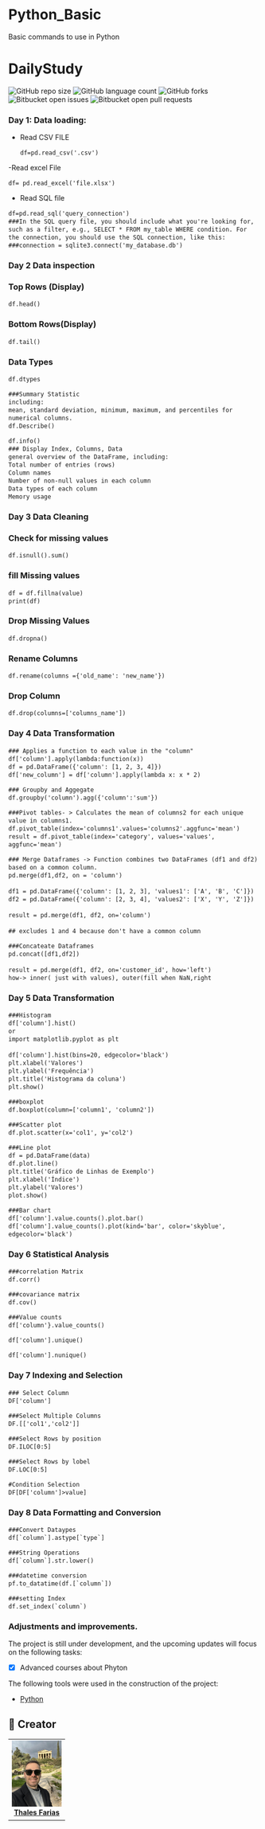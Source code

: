 # Python_Basic
Basic commands to use in Python


# DailyStudy

![GitHub repo size](https://img.shields.io/github/repo-size/iuricode/README-template?style=for-the-badge)
![GitHub language count](https://img.shields.io/github/languages/count/iuricode/README-template?style=for-the-badge)
![GitHub forks](https://img.shields.io/github/forks/iuricode/README-template?style=for-the-badge)
![Bitbucket open issues](https://img.shields.io/bitbucket/issues/iuricode/README-template?style=for-the-badge)
![Bitbucket open pull requests](https://img.shields.io/bitbucket/pr-raw/iuricode/README-template?style=for-the-badge)

### Day 1: Data loading:
- Read CSV FILE
  ```
  df=pd.read_csv('.csv')
  ```
-Read excel File
```
df= pd.read_excel('file.xlsx')
```
- Read SQL file
```
df=pd.read_sql('query_connection')
###In the SQL query file, you should include what you're looking for, such as a filter, e.g., SELECT * FROM my_table WHERE condition. For the connection, you should use the SQL connection, like this:
###connection = sqlite3.connect('my_database.db')
```

### Day 2 Data inspection
### Top Rows (Display)
```
df.head()
```
### Bottom Rows(Display)
```
df.tail()
```
### Data Types
```
df.dtypes
```

```
###Summary Statistic
including:
mean, standard deviation, minimum, maximum, and percentiles for numerical columns.
df.Describe()
```

```
df.info()
### Display Index, Columns, Data
general overview of the DataFrame, including:
Total number of entries (rows)
Column names
Number of non-null values in each column
Data types of each column
Memory usage
```

### Day 3 Data Cleaning

### Check for missing values
```
df.isnull().sum()
```
### fill Missing values
```
df = df.fillna(value)
print(df)
```
### Drop Missing Values
```
df.dropna()
```
### Rename Columns
```
df.rename(columns ={'old_name': 'new_name'})
```
### Drop Column
```
df.drop(columns=['columns_name'])
```

### Day 4 Data Transformation

```
### Applies a function to each value in the "column"
df['column'].apply(lambda:function(x))
df = pd.DataFrame({'column': [1, 2, 3, 4]})
df['new_column'] = df['column'].apply(lambda x: x * 2)
```

```
### Groupby and Aggegate
df.groupby('column').agg({'column':'sum'})
```

```
###Pivot tables- > Calculates the mean of columns2 for each unique value in columns1.
df.pivot_table(index='columns1'.values='columns2'.aggfunc='mean')
result = df.pivot_table(index='category', values='values', aggfunc='mean')
```

```
### Merge Dataframes -> Function combines two DataFrames (df1 and df2) based on a common column.
pd.merge(df1,df2, on = 'column')

df1 = pd.DataFrame({'column': [1, 2, 3], 'values1': ['A', 'B', 'C']})
df2 = pd.DataFrame({'column': [2, 3, 4], 'values2': ['X', 'Y', 'Z']})

result = pd.merge(df1, df2, on='column')

## excludes 1 and 4 because don't have a common column
```

```
###Concateate Dataframes
pd.concat([df1,df2])

result = pd.merge(df1, df2, on='customer_id', how='left')
how-> inner( just with values), outer(fill when NaN,right
```

### Day 5 Data Transformation

```
###Histogram
df['column'].hist()
or
import matplotlib.pyplot as plt

df['column'].hist(bins=20, edgecolor='black')
plt.xlabel('Valores')
plt.ylabel('Frequência')
plt.title('Histograma da coluna')
plt.show()
```

```
###boxplot
df.boxplot(column=['column1', 'column2'])
```

```
###Scatter plot
df.plot.scatter(x='col1', y='col2')
```

```
###Line plot
df = pd.DataFrame(data)
df.plot.line()
plt.title('Gráfico de Linhas de Exemplo')
plt.xlabel('Índice')
plt.ylabel('Valores')
plot.show()
```

```
###Bar chart
df['column'].value.counts().plot.bar()
df['column'].value_counts().plot(kind='bar', color='skyblue', edgecolor='black')
```

### Day 6 Statistical Analysis
```
###correlation Matrix
df.corr()
```

```
###covariance matrix
df.cov()
```

```
###Value counts
df['column'}.value_counts()
```

```
df['column'].unique()
```

```
df['column'].nunique()
```

### Day 7 Indexing and Selection
```
### Select Column
DF['column']
```

```
###Select Multiple Columns
DF.[['col1','col2']]
```

```
###Select Rows by position
DF.ILOC[0:5]
```
```
###Select Rows by lobel
DF.LOC[0:5]
```
```
#Condition Selection
DF[DF['column']>value]
```

### Day 8 Data Formatting and Conversion
```
###Convert Dataypes
df[`column`].astype[`type`]
```

```
###String Operations
df[`column`].str.lower()
```
```
###datetime conversion
pf.to_datatime(df.[`column`])
```
```
###setting Index
df.set_index(`column`)
```

### Adjustments and improvements.

The project is still under development, and the upcoming updates will focus on the following tasks:

- [x] Advanced courses about Phyton

The following tools were used in the construction of the project:

- [Python](<https://www.python.org/doc//>)



## 🤝 Creator

<table>
  <tr>
    <td align="center">
      <a href="#" title="Thales Farias">
        <img src="grecia.jpg" width="100" alt="Foto do Thales Farias no GitHub"/><br>
        <sub>
          <b><a href="https://www.linkedin.com/in/thalesfreirefarias/" target="_blank">Thales Farias</b>
        </sub>
      </a>
    </td>
  </tr>
</table>
